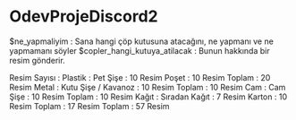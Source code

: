 # OdevProjeDiscord2
$ne_yapmaliyim <resim> : Sana hangi çöp kutusuna atacağını, ne yapmanı ve ne yapmamanı söyler
$copler_hangi_kutuya_atilacak : Bunun hakkında bir resim gönderir.

Resim Sayısı :
  Plastik :
    Pet Şişe : 10 Resim
    Poşet : 10 Resim
    Toplam : 20 Resim
  Metal :
    Kutu Şişe / Kavanoz : 10 Resim
    Toplam : 10 Resim
  Cam :
    Cam Şişe : 10 Resim
    Toplam : 10 Resim
  Kağıt :
    Sıradan Kağıt : 7 Resim
    Karton : 10 Resim
    Toplam : 17 Resim
  Toplam : 57 Resim
